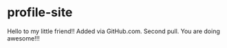 # profile-site

Hello to my little friend!! Added via GitHub.com. Second pull. You are doing awesome!!! 

